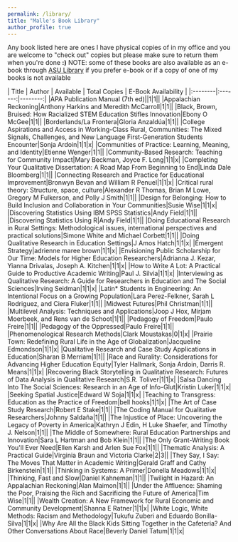 ```yaml
---
permalink: /library/
title: "Malle's Book Library"
author_profile: true
---
```

Any book listed here are ones I have physical copies of in my office and you are welcome to "check out" copies but please make sure to return them when you're done **:)**
NOTE: some of these books are also available as an e-book through [ASU Library](https://lib.asu.edu/) if you prefer e-book or if a copy of one of my books is not available

| Title | Author | Available | Total Copies | E-Book Availability |
|:--------|:-------:|--------:|
|APA Publication Manual (7th ed)||1|1||
|Appalachian Reckoning|Anthony Harkins and Meredith McCarroll|1|1||
|Black, Brown, Bruised: How Racialized STEM Education Stifles Innovation|Ebony O McGee|1|1||
|Borderlands/La Frontera|Gloria Anzaldúa|1|1||
|College Aspirations and Access in Working-Class Rural, Communities: The Mixed Signals, Challenges, and New Language First-Generation Students Encounter|Sonja Ardoin|1|1|x|
|Communities of Practice: Learning, Meaning, and Identity|Etienne Wenger|1|1||
|Community-Based Research: Teaching for Community Impact|Mary Beckman, Joyce F. Long|1|1|x|
|Completing Your Qualitative Dissertation: A Road Map From Beginning to End|Linda Dale Bloomberg|1|1||
|Connecting Research and Practice for Educational Improvement|Bronwyn Bevan and William R Penuel|1|1|x|
|Critical rural theory: Structure, space, culture|Alexander R Thomas, Brian M Lowe, Gregory M Fulkerson, and Polly J Smith|1|1||
|Design for Belonging: How to Build Inclusion and Collaboration in Your Communities|Susie Wise|1|1|x|
|Discovering Statistics Using IBM SPSS Statistics|Andy Field|1|1||
|Discovering Statistics Using R|Andy Field|1|1||
|Doing Educational Research in Rural Settings: Methodological issues, international perspectives and practical solutions|Simone White and Michael Corbett|1|1||
|Doing Qualitative Research in Education Settings|J Amos Hatch|1|1|x|
|Emergent Strategy|adrienne maree brown|1|1|x|
|Envisioning Public Scholarship for Our Time: Models for Higher Education Researchers|Adrianna J. Kezar, Yianna Drivalas, Joseph A. Kitchen|1|1|x|
|How to Write A Lot: A Practical Guide to Productive Academic Writing|Paul J. Silvia|1|1|x|
|Interviewing as Qualitative Research: A Guide for Researchers in Education and The Social Sciences|Irving Seidman|1|1|x|
|Latin* Students in Engineering: An Intentional Focus on a Growing Population|Lara Perez-Felkner, Sarah L Rodriguez, and Ciera Fluker|1|1||
|Midwest Futures|Phil Christman|1|1||
|Multilevel Analysis: Techniques and Applications|Joop J Hox, Mirjam Moerbeek, and Rens van de Schoot|1|1||
|Pedagogy of Freedom|Paulo Freire|1|1||
|Pedagogy of the Oppressed|Paulo Freire|1|1||
|Phenomenological Research Methods|Clark Moustakas|0|1|x|
|Prairie Town: Redefining Rural Life in the Age of Globalization|Jacqueline Edmondson|1|1|x|
|Qualitative Research and Case Study Applications in Education|Sharan B Merriam|1|1||
|Race and Rurality: Considerations for Advancing Higher Education Equity|Tyler Hallmark, Sonja Ardoin, Darris R. Means|1|1|x|
|Recovering Black Storytelling in Qualitative Research: Futures of Data Analysis in Qualitative Research|S.R. Toliver|1|1|x|
|Salsa Dancing Into The Social Sciences: Research in an Age of Info-Glut|Kristin Luker|1|1|x|
|Seeking Spatial Justice|Edward W Soja|1|1|x|
|Teaching to Transgress: Education as the Practice of Freedom|bell hooks|1|1|x|
|The Art of Case Study Research|Robert E Stake|1|1||
|The Coding Manual for Qualitative Researchers|Johnny Saldaña|1|1||
|The Injustice of Place: Uncovering the Legacy of Poverty in America|Kathryn J Edin, H Luke Shaefer, and Timothy J. Nelson|1|1||
|The Middle of Somewhere: Rural Education Partnerships and Innovation|Sara L Hartman and Bob Klein|1|1||
|The Only Grant-Writing Book You'll Ever Need|Ellen Karsh and Arlen Sue Fox|1|1||
|Thematic Analysis: A Practical Guide|Virginia Braun and Victoria Clarke|2|3||
|They Say, I Say: The Moves That Matter in Academic Writing|Gerald Graff and Cathy Birkenstein|1|1||
|Thinking in Systems: A Primer|Donella Meadows|1|1|x|
|Thinking, Fast and Slow|Daniel Kahneman|1|1||
|Twilight in Hazard: An Appalachian Reckoning|Alan Maimon|1|1||
|Under the Affluence: Shaming the Poor, Praising the Rich and Sacrificing the Future of America|Tim Wise|1|1||
|Wealth Creation: A New Framework for Rural Economic and Community Development|Shanna E Ratner|1|1|x|
|White Logic, White Methods: Racism and Methodology|Tukufu Zuberi and Eduardo Bonilla-Silva|1|1|x|
|Why Are All the Black Kids Sitting Together in the Cafeteria? And Other Conversations About Race|Beverly Daniel Tatum|1|1|x|
